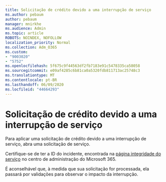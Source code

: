 ```yaml
---
title: Solicitação de crédito devido a uma interrupção de serviço
ms.author: pebaum
author: pebaum
manager: mnirkhe
ms.audience: Admin
ms.topic: article
ROBOTS: NOINDEX, NOFOLLOW
localization_priority: Normal
ms.collection: Adm_O365
ms.custom:
- "9003020"
- "5752"
ms.openlocfilehash: 5f675c9f44563df2fb7183e91c5478335ca58058
ms.sourcegitcommit: e09af4285c6b81ca0a5320fdb811713ac25748c3
ms.translationtype: MT
ms.contentlocale: pt-BR
ms.lasthandoff: 06/09/2020
ms.locfileid: "44664293"
---
```

# <a name="credit-request-due-to-a-service-outage"></a>Solicitação de crédito devido a uma interrupção de serviço

Para aplicar uma solicitação de crédito devido a uma interrupção de serviço, abra uma solicitação de serviço.

Certifique-se de ter a ID do incidente, encontrada na [página integridade do serviço](https://docs.microsoft.com/office365/enterprise/view-service-health) no centro de administração do Microsoft 365.

É aconselhável que, à medida que sua solicitação for processada, ela passará por validações para observar o impacto da interrupção.
